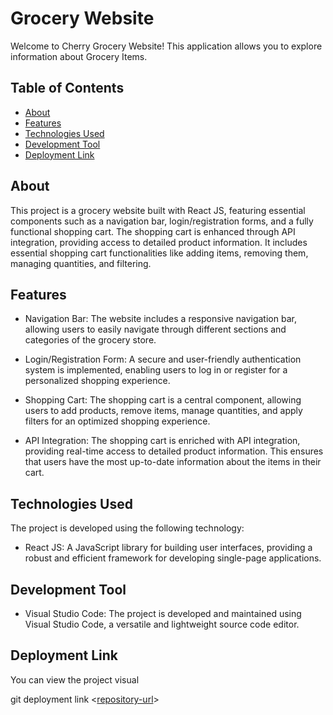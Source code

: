 # Grocery Website

Welcome to Cherry Grocery Website! This application allows you to explore information about Grocery Items. 

## Table of Contents
- [About](#about)
- [Features](#features)
- [Technologies Used](#technologies-used)
- [Development Tool](#development-tool)
- [Deployment Link](#deployment-link)

## About

This project is a grocery website built with React JS, featuring essential components such as a navigation bar, login/registration forms, and a fully functional shopping cart. The shopping cart is enhanced through API integration, providing access to detailed product information. It includes essential shopping cart functionalities like adding items, removing them, managing quantities, and filtering.

## Features

- Navigation Bar: The website includes a responsive navigation bar, allowing users to easily navigate through different sections and categories of the grocery store.

- Login/Registration Form: A secure and user-friendly authentication system is implemented, enabling users to log in or register for a personalized shopping experience.

- Shopping Cart: The shopping cart is a central component, allowing users to add products, remove items, manage quantities, and apply filters for an optimized shopping experience.

- API Integration: The shopping cart is enriched with API integration, providing real-time access to detailed product information. This ensures that users have the most up-to-date information about the items in their cart.

## Technologies Used

The project is developed using the following technology:

- React JS: A JavaScript library for building user interfaces, providing a robust and efficient framework for developing single-page applications.

## Development Tool

- Visual Studio Code: The project is developed and maintained using Visual Studio Code, a versatile and lightweight source code editor.

## Deployment Link

You can view the project visual

git deployment link <[repository-url]( https://chireshtha.github.io/Grocery_Website_React/ )>  


